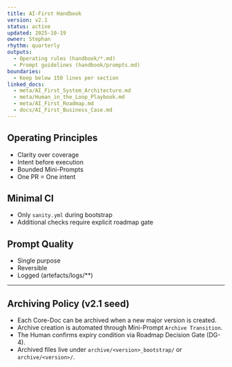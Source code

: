 ```yaml
---
title: AI-First Handbook
version: v2.1
status: active
updated: 2025-10-19
owner: Stephan
rhythm: quarterly
outputs:
  - Operating rules (handbook/*.md)
  - Prompt guidelines (handbook/prompts.md)
boundaries:
  - Keep below 150 lines per section
linked_docs:
  - meta/AI_First_System_Architecture.md
  - meta/Human_in_the_Loop_Playbook.md
  - meta/AI_First_Roadmap.md
  - docs/AI_First_Business_Case.md
---
```


## Operating Principles
- Clarity over coverage
- Intent before execution
- Bounded Mini-Prompts
- One PR = One intent

## Minimal CI
- Only `sanity.yml` during bootstrap
- Additional checks require explicit roadmap gate

## Prompt Quality
- Single purpose
- Reversible
- Logged (artefacts/logs/**)
---

## Archiving Policy (v2.1 seed)
- Each Core-Doc can be archived when a new major version is created.
- Archive creation is automated through Mini-Prompt `Archive Transition`.
- The Human confirms expiry condition via Roadmap Decision Gate (DG-4).
- Archived files live under `archive/<version>_bootstrap/` or `archive/<version>/`.
